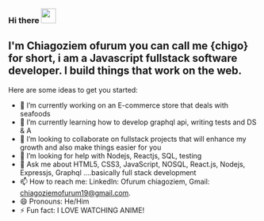 ### Hi there <img src="https://raw.githubusercontent.com/MartinHeinz/MartinHeinz/master/wave.gif" width="30px" />

## I'm Chiagoziem ofurum you can call me {chigo} for short, i am a Javascript fullstack software developer. I build things that work on the web. 

Here are some ideas to get you started:

- 🔭 I’m currently working on an E-commerce store that deals with seafoods 
- 🌱 I’m currently learning how to develop graphql api, writing tests and DS & A
- 👯 I’m looking to collaborate on fullstack projects that will enhance my growth and also make things easier for you
- 🤔 I’m looking for help with Nodejs, Reactjs, SQL, testing
- 💬 Ask me about HTML5, CSS3, JavaScript, NOSQL, React.js, Nodejs, Expressjs, Graphql ....basically full stack development
- 📫 How to reach me: LinkedIn: Ofurum chiagoziem, Gmail: chiagoziemofurum19@gmail.com. 
- 😄 Pronouns: He/Him
- ⚡ Fun fact: I LOVE WATCHING ANIME!
